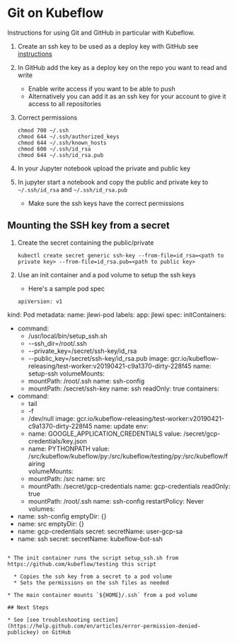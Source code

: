 # Git on Kubeflow

Instructions for using Git and GitHub in particular with Kubeflow.

1. Create an ssh key to be used as a deploy key with GitHub
   see [instructions](
   https://help.github.com/en/articles/generating-a-new-ssh-key-and-adding-it-to-the-ssh-agent)

1. In GitHub add the key as a deploy key on the repo you want
   to read and write

   * Enable write access if you want to be able to push
   * Alternatively you can add it as an ssh key for your account
     to give it access to all repositories

1. Correct permissions

   ```
   chmod 700 ~/.ssh
   chmod 644 ~/.ssh/authorized_keys
   chmod 644 ~/.ssh/known_hosts   
   chmod 600 ~/.ssh/id_rsa
   chmod 644 ~/.ssh/id_rsa.pub
   ```
1. In your Jupyter notebook upload the private and public key

1. In jupyter start a notebook and copy the public and private key to `~/.ssh/id_rsa` and `~/.ssh/id_rsa.pub`
   
   * Make sure the ssh keys have the correct permissions

## Mounting the SSH key from a secret

1. Create the secret containing the public/private
 
    ```
    kubectl create secret generic ssh-key --from-file=id_rsa=<path to private key> --from-file=id_rsa.pub=<path to public key>
    ```

1. Use an init container and a pod volume to setup the ssh keys

   * Here's a sample pod spec

   ```
   apiVersion: v1
kind: Pod
metadata:
  name: jlewi-pod
  labels:
    app: jlewi
spec:
  initContainers:
  - command:
    - /usr/local/bin/setup_ssh.sh
    - --ssh_dir=/root/.ssh
    - --private_key=/secret/ssh-key/id_rsa
    - --public_key=/secret/ssh-key/id_rsa.pub
    image: gcr.io/kubeflow-releasing/test-worker:v20190421-c9a1370-dirty-228f45
    name: setup-ssh
    volumeMounts:
    - mountPath: /root/.ssh
      name: ssh-config
    - mountPath: /secret/ssh-key
      name: ssh
      readOnly: true
  containers:
  - command:
    - tail
    - -f 
    - /dev/null
    image: gcr.io/kubeflow-releasing/test-worker:v20190421-c9a1370-dirty-228f45
    name: update
    env:
    - name: GOOGLE_APPLICATION_CREDENTIALS
      value: /secret/gcp-credentials/key.json
    - name: PYTHONPATH
      value: /src/kubeflow/kubeflow/py:/src/kubeflow/testing/py:/src/kubeflow/fairing        
    volumeMounts:
    - mountPath: /src
      name: src
    - mountPath: /secret/gcp-credentials
      name: gcp-credentials
      readOnly: true
    - mountPath: /root/.ssh
      name: ssh-config
  restartPolicy: Never
  volumes:
  - name: ssh-config
    emptyDir: {}
  - name: src
    emptyDir: {}
  - name: gcp-credentials
    secret:
      secretName: user-gcp-sa
  - name: ssh
    secret:
      secretName: kubeflow-bot-ssh
   ```

   * The init container runs the script setup_ssh.sh from https://github.com/kubeflow/testing this script

     * Copies the ssh key from a secret to a pod volume
     * Sets the permissions on the ssh files as needed

   * The main container mounts `${HOME}/.ssh` from a pod volume 

## Next Steps

* See [see troubleshooting section](https://help.github.com/en/articles/error-permission-denied-publickey) on GitHub
